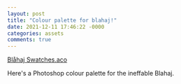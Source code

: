 ```yaml
---
layout: post
title: "Colour palette for blahaj!"
date: 2021-12-11 17:46:22 -0000
categories: assets
comments: true
---
```


[Blåhaj Swatches.aco](/assets/Blåhaj_Swatches.aco)

Here's a Photoshop colour palette for the ineffable Blahaj.
